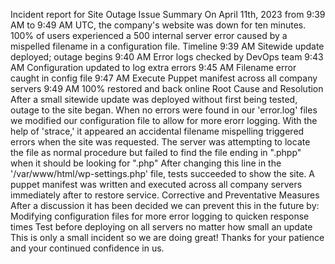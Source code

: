 Incident report for Site Outage
Issue Summary
On April 11th, 2023 from 9:39 AM to 9:49 AM UTC, the company's website was down for ten minutes. 100% of users experienced a 500 internal server error caused by a mispelled filename in a configuration file.
Timeline
9:39 AM Sitewide update deployed; outage begins
9:40 AM Error logs checked by DevOps team
9:43 AM Configuration updated to log extra errors
9:45 AM Filename error caught in config file
9:47 AM Execute Puppet manifest across all company servers
9:49 AM 100% restored and back online
Root Cause and Resolution
After a small sitewide update was deployed without first being tested, outage to the site began. When no errors were found in our 'error.log' files we modified our configuration file to allow for more erorr logging. With the help of 'strace,' it appeared an accidental filename mispelling triggered errors when the site was requested. The server was attempting to locate the file as normal procedure but failed to find the file ending in ".phpp" when it should be looking for ".php"  After changing this line in the '/var/www/html/wp-settings.php' file, tests succeeded to show the site. A puppet manifest was written and executed across all company servers immediately after to restore service.
Corrective and Preventative Measures
After a discussion it has been decided we can prevent this in the future by:
Modifying configuration files for more error logging to quicken response times
Test before deploying on all servers no matter how small an update This is only a small incident so we are doing great! Thanks for your patience and your continued confidence in us.



